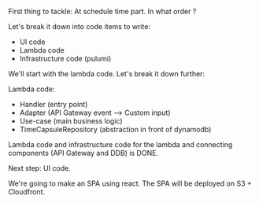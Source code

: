 First thing to tackle:
At schedule time part.
In what order ?

Let's break it down into code items to write:
- UI code
- Lambda code 
- Infrastructure code (pulumi)

We'll start with the lambda code.
Let's break it down further:

Lambda code:
- Handler (entry point)
- Adapter (API Gateway event --> Custom input)
- Use-case (main business logic)
- TimeCapsuleRepository (abstraction in front of dynamodb)

Lambda code and infrastructure code for the lambda and connecting components (API Gateway and DDB) is DONE.

Next step: UI code.

We're going to make an SPA using react.
The SPA will be deployed on S3 + Cloudfront.
